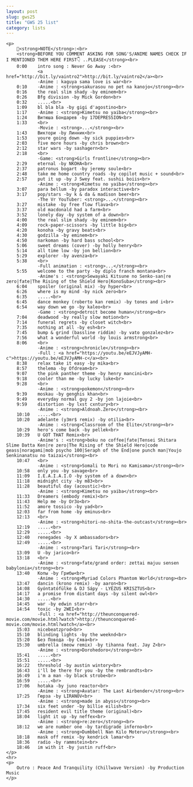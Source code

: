 ```yaml
---
layout: post
slug: gws25
title: "GWS 25 list"
category: lists
---
```

    <p>
        📌<strong>NOTE</strong>:<br>
        <strong>BEFORE YOU COMMENT ASKING FOR SONG'S/ANIME NAMES CHECK IF I MENTIONED THEM HERE FIRST👇 ..PLEASE</strong><br>
        0:00    intro song : Never Go Away :<br>
                <a href="http://bit.ly/vaintro2">http://bit.ly/vaintro2</a><br>
                -Anime : kaguya sama love is war<br>
        0:10    -Anime : <strong>sakurasou no pet na kanojo</strong><br>
        0:16    the real slim shady -by eminem<br>
        0:26    Bfg division -by Mick Gordon<br>
        0:32    .....<br>
        1:09    bl bla bla -by gigi d'agostino<br>
        1:17    -Anime : <strong>Kimetsu no yaiba</strong><br>
        1:24    Витюша Бондарев -by 17DEPRESSION<br>
        1:33    <br>
                -Movie : <strong>...</strong><br>
        1:43    Виктори -by Линник<br>
        1:53    youre going down -by sick puppies<br>
        2:03    five more hours -by chris brown<br>
        2:12    star wars -by sashagern<br>
        2:18    <br>
                -Game: <strong>Girls frontline</strong><br>
        2:29    eternal -by NKOHA<br>
        2:37    patronus bogart -by jeremy soule<br>
        2:48    take me home country roads -by copilot music + sound<br>
        2:57    put it up -by J Swey feat. sushii boiis<br>
                -Anime : <strong>Kimetsu no yaiba</strong><br>
        3:07    para bellum -by paradox interactive<br>
        3:17    pop/stars -by k & da & madison beer<br>
                -The Vr YouTuber: <strong>...</strong><br>
        3:27    mistake -by free flow flava<br>
        3:37    old macdonald had a farm<br>
        3:52    lonely day -by system of a down<br>
        4:00    the real slim shady -by eminem<br>
        4:09    rock-paper-scissors -by little big<br>
        4:20    konoha -by gravy beats<br>
        4:30    godzilla -by eminem<br>
        4:50    narkoman -by hard bass school<br>
        5:06    sweet dreams (cover) -by holly henry<br>
        5:14    all time low -by jon bellion<br>
        5:29    explorer -by avenza<br>
        5:38    <br>
                -Full animation : <strong>...</strong><br>
        5:55    welcome to the party -by diplo franch montana<br>
                -Anime's : <strong>Sewayaki Kitsune no Senko-san|re zero|fate|The Rising of the Shield Hero|KonoSuba</strong><br>
        6:04    spoiler (original mix) -by hyper<br>
        6:26    where is my mind -by nick zero<br>
        6:35    .....<br>
        6:45    dance monkey (roberto kan remix) -by tones and i<br>
        6:54    way down we go -by kaleo<br>
                -Game : <strong>detroit become human</strong><br>
        7:04    deadwood -by really slow motion<br>
        7:14    funeral regrets -by closet witch<br>
        7:35    nothing at all -by esh<br>
        7:45    bump & grind (bassline riddim) -by vato gonzalez<br>
        7:56    what a wonderful world -by louis armstrong<br>
        8:06    <br>
                -Anime : <strong>chronicle</strong><br>
                -Full : <a href="https://youtu.be/eEJVJyAMH-c">https://youtu.be/eEJVJyAMH-c</a><br>
        8:38    relax take it easy -by mika<br>
        8:57    thelema -by Ofdream<br>
        9:07    the pink panther theme -by henry mancini<br>
        9:18    cooler than me -by lucky luke<br>
        9:28    <br>
                -Anime : <strong>pokemon</strong><br>
        9:39    moskau -by genghis khan<br>
        9:49    everyday normal guy 2 -by jon lajoie<br>
        9:59    distortion -by lxst cxntury<br>
                -Anime : <strong>Aldnoah.Zero</strong><br>
        10:10   .....<br>
        10:20   adelante (y3mr$ remix) -by otilia<br>
                -Anime : <strong>Classroom of the Elite</strong><br>
        10:29   hero's come back -by pellek<br>
        10:39   U GOT THAT Remix<br>
                -Anime's : <strong>boku no coffee|fate|Tensei Shitara Slime Datta Ken|re zero|The Rising of the Shield Hero|code geass|noragami|mob psycho 100|Seraph of the End|one punch man|Youjo Senkinanatsu no taizai</strong><br>
        10:47   <br>
                -Anime : <strong>Somali to Mori no Kamisama</strong><br>
        10:58   only you -by savage<br>
        11:09   I.E.A.I.A.I.O -by system of a down<br>
        11:18   midnight city -by m83<br>
        11:28   beautiful day (acoustic)<br>
                -Anime : <strong>Kimetsu no yaiba</strong><br>
        11:33   Dreamers (embody remix)<br>
        11:43   Help me -by Or3o<br>
        11:52   amore tossico -by yad<br>
        12:03   far from home -by eminus<br>
        12:13   <br>
                -Anime : <strong>hitori-no-shita-the-outcast</strong><br>
        12:19   .....<br>
        12:29   .....<br>
        12:40   renegades -by X ambassadors<br>
        12:49   .....<br>
                -Anime : <strong>Tari Tari</strong><br>
        13:09   U -by jarico<br>
        13:18   <br>
                -Anime : <strong>fate/grand order: zettai majuu sensen babylonia</strong><br>
        13:40   Копы -by Грибы<br>
                -Anime : <strong>Myriad Colors Phantom World</strong><br>
        13:47   dancin (krono remix) -by aaron<br>
        14:08   Gyóntatófülke & DJ Sápy - LYÉZUS KRISZTUS<br>
        14:17   a promise from distant days -by silent owl<br>
        14:30   .....<br>
        14:45   war -by edwin starr<br>
        14:54   toxic -by 2WEI<br>
                -Full : <a href="http://theunconquered-movie.com/movie.html?watch">http://theunconquered-movie.com/movie.html?watch</a><br>
        15:03   nicebeatzprod<br>
        15:10   blinding lights -by the weeknd<br>
        15:20   Без Повода -by Сява<br>
        15:30   umbrella (meow remix) -by tihanna feat. Jay Z<br>
                -Anime : <strong>Dorohedoro</strong><br>
        15:41   .....<br>
        15:51   .....<br>
        16:22   threshold -by austin wintory<br>
        16:43   i'll be there for you -by the rembrandts<br>
        16:49   i'm a man -by black strobe<br>
        16:59   .....<br>
        17:06   hotaka -by juno reactor<br>
                -Anime : <strong>Avatar: The Last Airbender</strong><br>
        17:25   Гюрза -by LIRANOV<br>
                -Anime : <strong>made in abyss</strong><br>
        17:34   six feet under -by billie eilish<br>
        17:45   resident evil title theme (original)<br>
        18:04   light it up -by neffex<br>
                -Anime : <strong>re:zero</strong><br>
        18:12   we are number one -by tardigrade inferno<br>
                -Anime : <strong>Dumbbell Nan Kilo Moteru</strong><br>
        18:18   mask off remix -by kendrick lamar<br>
        18:36   radio -by rammstein<br>
        18:46   im with it -by justin ruff<br>
    </p>
    <hr>
    <p>
        Outro : Peace And Tranquility (Chillwave Version) -by Production Music
    </p>